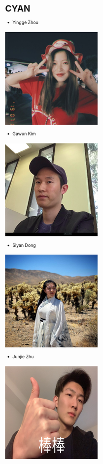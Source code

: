 # CYAN
- Yingge Zhou
### <img src="member_pictures/jess.JPG" width="300" height="300">

- Gawun Kim

### <img src="member_pictures/gawun.png" width="300" height="300">

- Siyan Dong
### <img src="member_pictures/Siyan.jpg" width="300" height="300">

- Junjie Zhu
### <img src="member_pictures/Joe.JPG" width="300" height="300">